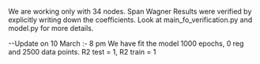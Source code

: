 We are working only with 34 nodes. Span Wagner Results were verified by explicitly writing down the coefficients. Look at main_fo_verification.py and model.py for more details.

--Update on 10 March :- 8 pm
We have fit the model 1000 epochs, 0 reg and 2500 data points. R2 test = 1, R2 train = 1